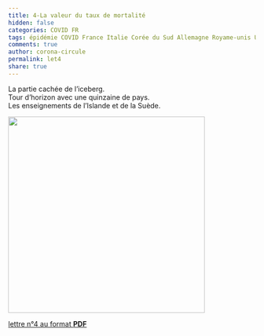 ```yaml
---
title: 4-La valeur du taux de mortalité
hidden: false
categories: COVID FR
tags: épidémie COVID France Italie Corée du Sud Allemagne Royame-unis USA Suisse Suède Portugal Brésil Vietnam Islande Belgique Russie visibilité
comments: true
author: corona-circule
permalink: let4
share: true
---
```


<link rel="stylesheet" href="../assets/css/style.css">

La partie cachée de l’iceberg.<br/>
Tour d’horizon avec une quinzaine de pays.<br/>
Les enseignements de l’Islande et de la Suède.<br/>



<img src='/lettres/images/img-04.png' width='400px'/>

[lettre n°4 au format __PDF__](/lettres/resources/pdf/lettre-04.pdf)
